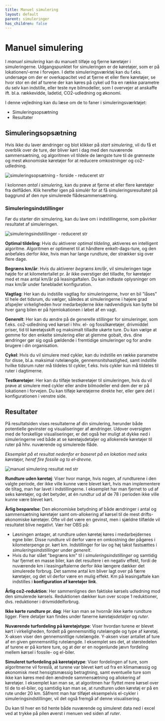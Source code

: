 ```yaml
---
title: Manuel simulering
layout: default
parent: simuleringer
has_children: false
---
```


# Manuel simulering #

I _manuel simulering_ kan du manuelt tilføje og fjerne køretøjer i simuleringerne. Udgangspunktet for simuleringen er de køretøjer, som er på lokationen/-erne i forvejen. I dette simuleringsværktøj kan du f.eks. undersøge om der er overkapacitet ved at fjerne et eller flere køretøjer, se hvor stor en del af turene der kan køres på cykel ud fra en række parametre du selv kan indstille, eller teste nye bilmodeller, som I overvejer at anskaffe ift. bl.a. rækkevidde, ladetid, CO2-udledning og økonomi.

I denne vejledning kan du læse om de to faner i simuleringsværktøjet:
+ Simuleringsopsætning
+ Resultater

## Simuleringsopsætning ##
Hvis ikke du laver ændringer og blot klikker på _start simulering_, vil du få et overblik over de ture, der bliver kørt i dag med den nuværende sammensætning, og algoritmen vil tildele de længste ture til de grønneste og mest økonomiske køretøjer for at reducere omkostninger og co2-udledning.

![simuleringsopsætning - forside - reduceret str](https://github.com/user-attachments/assets/4a2846ee-bc48-4194-ba84-ace92226fc18)

I kolonnen _antal i simulering_, kan du prøve at fjerne et eller flere køretøjer fra delflåden. Klik herefter igen på simulér for at få simuleringsresultatet på baggrund af den nye simulerede flådesammensætning.

### Simuleringsindstillinger ###

Før du starter din simulering, kan du lave om i indstillingerne, som påvirker resultatet af simuleringen.

![simuleringsindstillinger - reduceret str](https://github.com/user-attachments/assets/1e86f3ad-49ea-40a4-b9e2-5daf819721d1)

__Optimal tildeling__: Hvis du aktiverer _optimal tildeling_, aktiveres en intelligent algoritme. Algoritmen er optimeret til at håndtere enkelt-dags-ture, og den anbefales derfor ikke, hvis man har lange rundture, der strækker sig over flere dage. 

__Begræns km/år__: Hvis du aktiverer _begræns km/år_, vil simuleringen tage højde for at kilometertallet pr. år ikke overstiger det tilladte, for køretøjer med et max antal km/år på leasingaftalen. Du kan indtaste oplysninger om max km/år under fanebladet konfiguration.

__Vagtlag__: Her kan du indstille vagtlag for simuleringerne, hvor en bil "låses" til hele det tidsrum, du vælger, således at simuleringerne i højere grad afspejler virkeligheden hvor medarbejderne ikke nødvendigvis kan bytte bil hver gang bilen er på hjemlokationen i løbet af en vagt.

__Generelt__: Her kan du ændre på de generelle stillinger for simuleringer, som f.eks. co2-udledning ved kørsel i hhv. el- og fossilkøretøjer, drivmiddel priser, tid til køretøjsskift og maksimalt tilladte ukørte ture. Du kan vælge at gemme for den enkelte simulering eller at glemme gobalt, dvs. dine ændringer gør sig også gældende i fremtidige simuleringer og for andre brugere i din organisation. 

__Cykel__: Hvis du vil simulere med cykler, kan du indstille en række parametre for disse, bl.a. maksimal rutelængde, gennemsnitshastighed, samt indstille hvilke tidsrum ruter må tildeles til cykler, f.eks. hvis cykler kun må tildeles til ruter i dagtimerne.

__Testkøretøjer__: Her kan du tilføje testkøretøjer til simuleringen, hvis du vil prøve at simulere med cykler eller andre bilmodeller end dem der er på lokationen i forvejen. Du kan tilføje køretøjerne direkte her, eller gøre det i konfigurationen i venstre side. 


  

## Resultater ##
På resultatsiden vises resultaterne af din simulering, herunder både potentielle gevinster og visualiseringer af ændringer. Udover oversigten med de forskellige visualiseringer, er det også her muligt at dykke ned i simuleringerne ved både at se køretøjsdetaljer og allokerede køretøjer til ruter på hhv. nuværende og simulerede flåde. 

_Eksemplet på et resultat nedenfor er baseret på en lokation med seks køretøjer, heraf fire fossile og to el-drevne._

![manuel simulering resultat red str](https://github.com/user-attachments/assets/73512023-cdb0-403a-bfb5-ef337fbd6a93)

__Rundture uden køretøj__: Viser hvor mange, hvis nogen, af rundturene i den valgte periode, der ikke ville kunne være blevet kørt, hvis man implementere de tiltag, man har lavet i indstillingerne. I eksemplet har man fjernet to ud af seks køretøjer, og det betyder, at én rundtur ud af de 78 i perioden ikke ville kunne være blevet kørt. 

__Årlig besparelse__: Den økonomiske betydning af både ændringer i antal og sammensætning køretøjer samt om-allokering af kørsel til de mest drifts-økonomiske køretøjer. Ofte vil det være en gevinst, men i sjældne tilfælde vil resultatet blive negativt. Vær her OBS på:
+ Løsningen antager, at rundture uden køretøj køres i medarbejdernes egne biler. Disse rundture vil derfor være en omkostning der pågøres i kilometerpenge pr. kørt km. Indstillinger for lav og høj takst fastsættes i _simuleringsindstillinger_ under _generelt_.
+ Hvis du har slået "begræns km" til i _simuleringsindstillinger_ og samtidig har fjernet en masse biler, kan det resultere i en negativ effekt, fordi de nuværende km i leasingaftalerne derfor ikke længere dækker det simulerede forbrug. Det samme antal km bliver lagt over på færre køretøjer, og det vil derfor være en mulig effekt. Km på leasingaftale kan indstilles i __konfiguration af køretøjer link__.

__Årlig co2-reduktion__: Her sammenlignes den faktiske kørsels udledning mod den simulerede kørsels. Reduktionen dækker kun over scope 1 reduktioner, dvs. reduktioner i drivmiddelforbrug. 

__Ikke kørte rundture pr. dag__: Her kan man se hvornår ikke kørte rundture ligger. Flere detaljer kan findes under fanerne _køretøjsdetaljer_ og _ruter_. 

__Nuværende turfordeling på køretøjstype__: Viser hvordan turene er blevet kørt i virkeligheden, fordelt på gennemsnitlig rutelængde og type af køretøj. X-aksen viser den gennemsnitlige rutelængde. Y-aksen viser antallet af ture af en given gennemsnitlig rutelængde. I eksemplet ses det, at størstedelen af turene er på kortere ture, og at der er en nogenlunde jævn fordeling mellem kørsel i fossile- og el-biler. 

__Simuleret turfordeling på køretøjstype__: Viser fordelingen af ture, som algoritmerne vil foreslå, at turene var blevet kørt ud fra en klimamæssig og økonomisk mest hensigtsmæssig betragtning, samt eventuelle ture som ikke kan køres med den ændrede sammensætning og allokering af køretøjer. I eksemplet kan man se, at algoritmen har flyttet mere kørsel over til de to el-biler, og samtidig kan man se, at rundturen uden køretøj er på en rute under 20 km. Såfremt man har tilføjet eksempelvis el-cykler i simuleringsindstillinger, vil det også fremgå af denne visualisering.  

Du kan til hver en tid hente både nuværende og simuleret data ned i excel ved at trykke på pilen øverst i menuen ved siden af _ruter_. 



